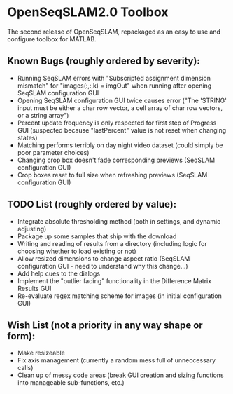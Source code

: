 # OpenSeqSLAM2.0 Toolbox

The second release of OpenSeqSLAM, repackaged as an easy to use and configure toolbox for MATLAB.

## Known Bugs (roughly ordered by severity):

* Running SeqSLAM errors with "Subscripted assignment dimension mismatch" for "images(:,:,k) = imgOut" when running after opening SeqSLAM configuration GUI
* Opening SeqSLAM configuration GUI twice causes error ("The 'STRING' input must be either a char row vector, a cell array of char row vectors, or a string array")
* Percent update frequency is only respected for first step of Progress GUI (suspected because "lastPercent" value is not reset when changing states)
* Matching performs terribly on day night video dataset (could simply be poor parameter choices)
* Changing crop box doesn't fade corresponding previews (SeqSLAM configuration GUI)
* Crop boxes reset to full size when refreshing previews (SeqSLAM configuration GUI)


## TODO List (roughly ordered by value):

* Integrate absolute thresholding method (both in settings, and dynamic adjusting)
* Package up some samples that ship with the download
* Writing and reading of results from a directory (including logic for choosing whether to load existing or not)
* Allow resized dimensions to change aspect ratio (SeqSLAM configuration GUI - need to understand why this change...)
* Add help cues to the dialogs
* Implement the "outlier fading" functionality in the Difference Matrix Results GUI
* Re-evaluate regex matching scheme for images (in initial configuration GUI)


## Wish List (not a priority in any way shape or form):

* Make resizeable
* Fix axis management (currently a random mess full of unneccessary calls)
* Clean up of messy code areas (break GUI creation and sizing functions into manageable sub-functions, etc.)
